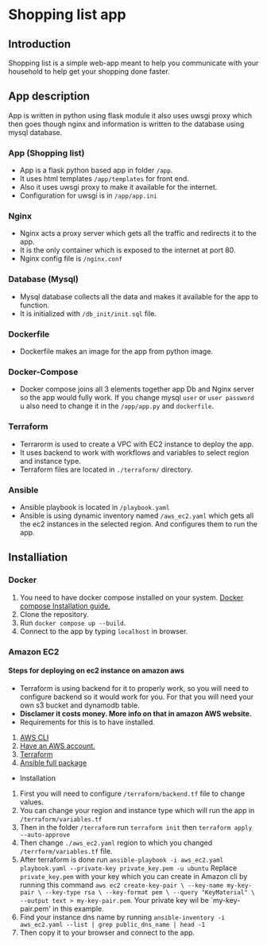 # Shopping list app
## Introduction

Shopping list is a simple web-app meant to help you communicate with your household to help get your shopping done faster.

## App description

App is written in python using flask module it also uses uwsgi proxy which then goes though nginx and information is written to the database using mysql database.

### App (Shopping list)
* App is a flask python based app in folder `/app`.
* It uses html templates `/app/templates` for front end.
* Also it uses uwsgi proxy to make it available for the internet.
* Configuration for uwsgi is in `/app/app.ini`

### Nginx
* Nginx acts a proxy server which gets all the traffic and redirects it to the app.
* It is the only container which is exposed to the internet at port 80.
* Nginx config file is `/nginx.conf`

### Database (Mysql)
* Mysql database collects all the data and makes it available for the app to function. 
* It is initialized with `/db_init/init.sql` file.

### Dockerfile
* Dockerfile makes an image for the app from python image.

### Docker-Compose
* Docker compose joins all 3 elements together app Db and Nginx server so the app would fully work. If you change mysql `user` or `user password` u also need to change it in the `/app/app.py` and `dockerfile`.

### Terraform
* Terrarorm is used to create a VPC with EC2 instance to deploy the app. 
* It uses backend to work with workflows and variables to select region and instance type.
* Terraform files are located in `./terraform/` directory.

### Ansible
* Ansible playbook is located in `/playbook.yaml`
* Ansible is using dynamic inventory named `/aws_ec2.yaml` which gets all the ec2 instances in the selected region. And configures them to run the app.



## Installiation
### Docker
1. You need to have docker compose installed on your system. [Docker compose Installation guide.](https://docs.docker.com/compose/install/)
2. Clone the repository.
3. Run `docker compose up --build`.
4. Connect to the app by typing `localhost` in browser.

### Amazon EC2
#### Steps for deploying on ec2 instance on amazon aws
* Terraform is using backend for it to properly work, so you will need to configure backend so it would work for you. For that you will need your own s3 bucket and dynamodb table.
* **Disclamer it costs money. More info on that in amazon AWS website.**
* Requirements for this is to have installed.
1. [AWS CLI](https://docs.aws.amazon.com/cli/latest/userguide/getting-started-install.html)
2. [Have an AWS account.](https://aws.amazon.com/)
3. [Terraform](https://developer.hashicorp.com/terraform/tutorials/aws-get-started/install-cli)
4. [Ansible full package](https://docs.ansible.com/ansible/latest/installation_guide/intro_installation.html)

* Installation
1. First you will need to configure `/terraform/backend.tf` file to change values.
2. You can change your region and instance type which will run the app in `/terraform/variables.tf`
3. Then in the folder `/terraform` run `terraform init` then `terraform apply --auto-approve`
4. Then change `./aws_ec2.yaml` region to which you changed `/terrform/variables.tf` file.
5. After terraform is done run `ansible-playbook -i aws_ec2.yaml playbook.yaml --private-key private_key.pem -u ubuntu` Replace `private_key.pem` with your key which you can create in Amazon cli by running this command `aws ec2 create-key-pair \
    --key-name my-key-pair \
    --key-type rsa \
    --key-format pem \
    --query "KeyMaterial" \
    --output text > my-key-pair.pem`. Your private key wil be `my-key-pair.pem' in this example.
6. Find your instance dns name by running `ansible-inventory -i aws_ec2.yaml --list | grep public_dns_name | head -1`
7. Then copy it to your browser and connect to the app.
